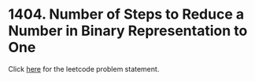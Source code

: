 # 1404. Number of Steps to Reduce a Number in Binary Representation to One

Click [here](https://leetcode.com/problems/number-of-steps-to-reduce-a-number-in-binary-representation-to-one) for the leetcode problem statement.
